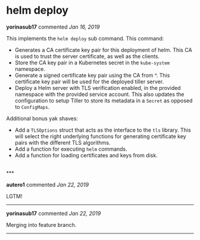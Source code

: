 # helm deploy

**yorinasub17** commented *Jan 16, 2019*

This implements the `helm deploy` sub command. This command:

- Generates a CA certificate key pair for this deployment of helm. This CA is used to trust the server certificate, as well as the clients.
- Store the CA key pair in a Kubernetes secret in the `kube-system` namespace.
- Generate a signed certificate key pair using the CA from ^. This certificate key pair will be used for the deployed tiller server.
- Deploy a Helm server with TLS verification enabled, in the provided namespace with the provided service account. This also updates the configuration to setup Tiller to store its metadata in a `Secret` as opposed to `ConfigMaps`.

Additional bonus yak shaves:

- Add a `TLSOptions` struct that acts as the interface to the `tls` library. This will select the right underlying functions for generating certificate key pairs with the different TLS algorithms.
- Add a function for executing `helm` commands.
- Add a function for loading certificates and keys from disk.
<br />
***


**autero1** commented *Jan 22, 2019*

LGTM!
***

**yorinasub17** commented *Jan 22, 2019*

Merging into feature branch.
***

